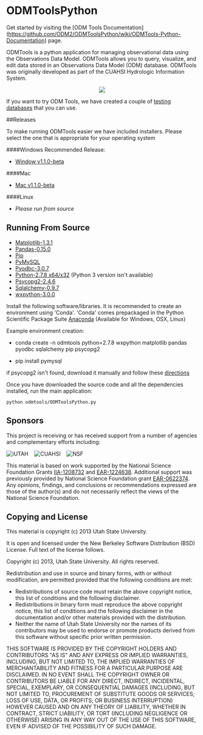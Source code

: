 ODMToolsPython
==============

Get started by visiting the [ODM Tools Documentation] (https://github.com/ODM2/ODMToolsPython/wiki/ODMTools-Python-Documentation) page.

ODMTools is a python application for managing observational data using the Observations Data Model. ODMTools allows you to query, visualize, and edit data stored in an Observations Data Model (ODM) database. ODMTools was originally developed as part of the CUAHSI Hydrologic Information System.

<p align="center"><img src="https://github.com/ODM2/ODMToolsPython/raw/master/doc/images/ODMToolsScreenShot.jpg"></p>

If you want to try ODM Tools, we have created a couple of [testing databases](https://github.com/ODM2/ODMToolsPython/tree/master/examples) that you can use. 

##Releases

To make running ODMTools easier we have included installers. Please select the one that is appropriate for your operating system

####Windows
Recommended Release: 
+   [Window v1.1.0-beta](https://github.com/ODM2/ODMToolsPython/releases/download/v1.1.0-beta/ODMTools_v1.1.0-beta_setup.exe)

####Mac
+   [Mac v1.1.0-beta](https://github.com/ODM2/ODMToolsPython/releases/download/v1.1.0-beta/ODMTools_v1.1.0_Mac_Installer.pkg.zip)

####Linux
+   *Please run from source*

Running From Source
-------------------

+	[Matplotlib-1.3.1](https://github.com/matplotlib/matplotlib/releases/tag/v1.3.1)
+	[Pandas-0.15.0](https://github.com/pydata/pandas/releases)
+	[Pip](http://docs.python-guide.org/en/latest/starting/install/win.html)
+	[PyMySQL](https://github.com/petehunt/PyMySQL/)
+	[Pyodbc-3.0.7](https://code.google.com/p/pyodbc/downloads/detail?name=pyodbc-3.0.7.win-amd64-py2.7.exe)
+	[Python-2.7.8 x64/x32](http://www.python.org/download/releases/2.7.3/) (Python 3 version isn't available)
+	[Psycopg2-2.4.6](http://initd.org/psycopg/docs/install.html)
+	[Sqlalchemy-0.9.7](http://pypi.python.org/pypi/SQLAlchemy/0.9.7)
+	[wxpython-3.0.0](http://www.wxpython.org/download.php)

Install the following software/libraries. 
It is recommended to create an environment using 'Conda'. 
'Conda' comes prepackaged in the Python Scientific Package Suite [Anaconda](http://continuum.io/downloads) (Available for Windows, OSX, Linux)

Example environment creation:

+   conda create -n odmtools python=2.7.8 wxpython matplotlib pandas pyodbc sqlalchemy pip psycopg2

+   pip install pymysql


if psycopg2 isn't found, download it manually and follow these [directions](https://stackoverflow.com/questions/5420789/how-to-install-psycopg2-with-pip-on-python)

Once you have downloaded the source code and all the dependencies installed, run the main application:
    
    python odmtools/ODMToolsPython.py

Sponsors
---------
This project is receiving or has received support from a number of agencies and complementary efforts including:

![iUTAH](/doc/images/iutah_eu_horz_sm.png)    ![CUAHSI](/doc/images/cuahsi_logo_sm.gif)    ![NSF](/doc/images/nsf.gif)

This material is based on work supported by the National Science Foundation Grants [IIA-1208732](http://www.nsf.gov/awardsearch/showAward?AWD_ID=1208732) and [EAR-1224638](http://www.nsf.gov/awardsearch/showAward?AWD_ID=1224638).  Additional support was previously provided by National Science Foundation grant [EAR-0622374](http://www.nsf.gov/awardsearch/showAward?AWD_ID=0622374).  Any opinions, findings, and conclusions or recommendations expressed are those of the author(s) and do not necessarily reflect the views of the National Science Foundation.

Copying and License
----------------------------

This material is copyright (c) 2013 Utah State University.

It is open and licensed under the New Berkeley Software Distribution (BSD) License.  Full text of the license follows.

Copyright (c) 2013, Utah State University. All rights reserved.

Redistribution and use in source and binary forms, with or without modification, are permitted provided that the following conditions are met:

*  Redistributions of source code must retain the above copyright notice, this list of conditions and the following disclaimer.
*  Redistributions in binary form must reproduce the above copyright notice, this list of conditions and the following disclaimer in the documentation and/or other materials provided with the distribution.
*  Neither the name of Utah State University nor the names of its contributors may be used to endorse or promote products derived from this software without specific prior written permission.

THIS SOFTWARE IS PROVIDED BY THE COPYRIGHT HOLDERS AND CONTRIBUTORS "AS IS" AND ANY EXPRESS OR IMPLIED WARRANTIES, INCLUDING, BUT NOT LIMITED TO, THE IMPLIED WARRANTIES OF MERCHANTABILITY AND FITNESS FOR A PARTICULAR PURPOSE ARE DISCLAIMED. IN NO EVENT SHALL THE COPYRIGHT OWNER OR CONTRIBUTORS BE LIABLE FOR ANY DIRECT, INDIRECT, INCIDENTAL, SPECIAL, EXEMPLARY, OR CONSEQUENTIAL DAMAGES (INCLUDING, BUT NOT LIMITED TO, PROCUREMENT OF SUBSTITUTE GOODS OR SERVICES; LOSS OF USE, DATA, OR PROFITS; OR BUSINESS INTERRUPTION) HOWEVER CAUSED AND ON ANY THEORY OF LIABILITY, WHETHER IN CONTRACT, STRICT LIABILITY, OR TORT (INCLUDING NEGLIGENCE OR OTHERWISE) ARISING IN ANY WAY OUT OF THE USE OF THIS SOFTWARE, EVEN IF ADVISED OF THE POSSIBILITY OF SUCH DAMAGE. 


